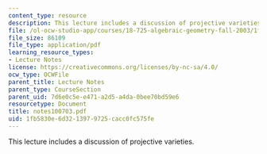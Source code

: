 ```yaml
---
content_type: resource
description: This lecture includes a discussion of projective varieties.
file: /ol-ocw-studio-app/courses/18-725-algebraic-geometry-fall-2003/1fb5830e6d3213979725cacc0fc575fe_notes100703.pdf
file_size: 86109
file_type: application/pdf
learning_resource_types:
- Lecture Notes
license: https://creativecommons.org/licenses/by-nc-sa/4.0/
ocw_type: OCWFile
parent_title: Lecture Notes
parent_type: CourseSection
parent_uid: 7d6e0c5e-e471-a2d5-a4da-0bee70bd59e6
resourcetype: Document
title: notes100703.pdf
uid: 1fb5830e-6d32-1397-9725-cacc0fc575fe
---
```

This lecture includes a discussion of projective varieties.